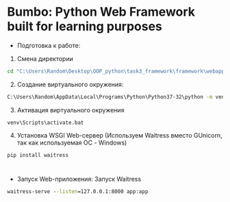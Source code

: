 # Bumbo: Python Web Framework built for learning purposes
- Подготовка к работе:
1. Смена директории
```cmd
cd "C:\Users\Random\Desktop\OOP_python\task3_framework\framework\webapp"
```

2. Создание виртуального окружения:
```cmd
C:\Users\Random\AppData\Local\Programs\Python\Python37-32\python -m venv venv
```

3. Активация виртуального окружения
```
venv\Scripts\activate.bat
```

4. Установка WSGI Web-сервер (Используем Waitress вместо GUnicorn, так как используемая ОС - Windows)
```cmd
pip install waitress
```

#
- Запуск Web-приложения:
Запуск Waitress
```cmd
waitress-serve --listen=127.0.0.1:8000 app:app
```